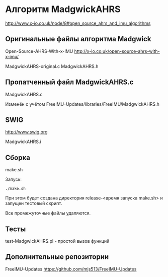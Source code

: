 # Алгоритм MadgwickAHRS

http://www.x-io.co.uk/node/8#open_source_ahrs_and_imu_algorithms

## Оригинальные файлы алгоритма Madgwick

Open-Source-AHRS-With-x-IMU http://x-io.co.uk/open-source-ahrs-with-x-imu/

MadgwickAHRS-original.c
MadgwickAHRS.h

## Пропатченный файл MadgwickAHRS.c

MadgwickAHRS.c

Изменён с учётом FreeIMU-Updates/libraries/FreeIMU/MadgwickAHRS.h

## SWIG

http://www.swig.org

MadgwickAHRS.i


## Сборка

make.sh

Запуск:

	./make.sh

При этом будет создана директория release-<время запуска make.sh>
и запущен тестовый скрипт. 

Все промежуточные файлы удаляются.

## Тесты

test-MadgwickAHRS.pl - простой вызов функций


## Дополнительные репозитории

FreeIMU-Updates https://github.com/mjs513/FreeIMU-Updates


